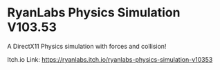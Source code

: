 # RyanLabs Physics Simulation V103.53 
A DirectX11 Physics simulation with forces and collision!

Itch.io Link: https://ryanlabs.itch.io/ryanlabs-physics-simulation-v10353
